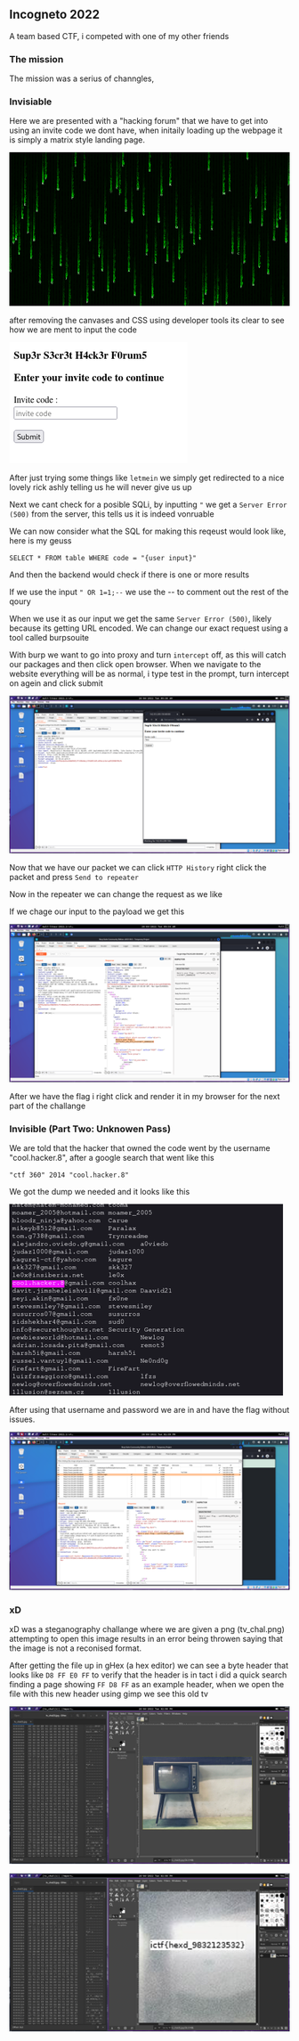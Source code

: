## Incogneto 2022

A team based CTF, i competed with one of my other friends

### The mission

The mission was a serius of channgles, 

### Invisiable 

Here we are presented with a "hacking forum" that we have to get into using an invite code we dont have, when initaily loading up the webpage it is simply a matrix style landing page.

![Image of the landing page](assets/invisable1.png)

after removing the canvases and CSS using developer tools its clear to see how we are ment to input the code

![The login screen](assets/invisable2.png)

After just trying some things like `letmein` we simply get redirected to a nice lovely rick ashly telling us he will never give us up

Next we cant check for a posible SQLi, by inputting `"` we get a `Server Error (500)` from the server, this tells us it is indeed vonruable

We can now consider what the SQL for making this reqeust would look like, here is my geuss

```
SELECT * FROM table WHERE code = "{user input}"
```

And then the backend would check if there is one or more results

If we use the input `" OR 1=1;--` we use the -- to comment out the rest of the qoury

When we use it as our input we get the same `Server Error (500)`, likely because its getting URL encoded. We can change our exact request using a tool called burpsouite

With burp we want to go into proxy and turn `intercept` off, as this will catch our packages and then click open browser. When we navigate to the website everything will be as normal, i type test in the prompt, turn intercept on agein and click submit 

![Burp running the browser](assets/invisable3.png)

Now that we have our packet we can click `HTTP History` right click the packet and press `Send to repeater`

Now in the repeater we can change the request as we like

If we chage our input to the payload we get this

![We got the flag :D](assets/invisable4.png)

After we have the flag i right click and render it in my browser for the next part of the challange

### Invisible (Part Two: Unknowen Pass)

We are told that the hacker that owned the code went by the username "cool.hacker.8", after a google search that went like this

```
"ctf 360" 2014 "cool.hacker.8"
```

We got the dump we needed and it looks like this

![Password Dump](https://github.com/logicguy1/CTF-Writeups/blob/main/assets/unknown1.png)

After using that username and password we are in and have the flag without issues.

![Anddd we have the flag!!](assets/unknown2.png)

### xD

xD was a steganography challange where we are given a png (tv\_chal.png) attempting to open this image results in an error being throwen saying that the image is not a reconised format.

After getting the file up in gHex (a hex editor) we can see a byte header that looks like `D8 FF E0 FF` to verify that the header is in tact i did a quick search finding a page showing `FF D8 FF` as an example header, when we open the file with this new header using gimp we see this old tv

![Image of an old tv](assets/xD1.png)

![The flag is there :p](assets/xD2.png)




